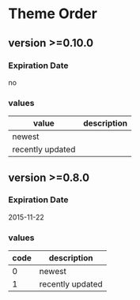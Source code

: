 # Theme Order

## version >=0.10.0

### Expiration Date

no

### values

value | description
--- | ---
newest |
recently updated |

## version >=0.8.0

### Expiration Date

2015-11-22

### values

code | description
--- | ---
0 | newest
1 | recently updated
